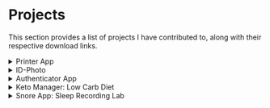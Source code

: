 # Projects

This section provides a list of projects I have contributed to, along with their respective download links.

[//]: # (Printer App)

<details>
<summary>Printer App </summary>

     
[`Download`](https://apps.apple.com/in/app/printer-app-smart-iprint-scan/id1576856672)
     
### Description
`ios, iPadOS, MacOS`
    
Experience a revolutionary printing solution for Mac users! Effortlessly print documents, photos, and webpages on any wireless printer with a single click. This cutting-edge system offers a range of features:

- **Connect & Print**: Seamlessly connect your device to any wireless printer for hassle-free printing.

- **Scan & Print**: Utilize the built-in scanner to print photos, data, and documents with ease.

- **Import & Print**: Effortlessly import documents from various sources, including Files, Images, iCloud, Google Drive, Dropbox, Clipboard, and web pages.

- **Printables**: Access a variety of printables such as coloring pages, planners, greetings, and wishes for quick and easy printing.

- **Big Poster**: Transform your photographs into large, eye-catching posters for display at home or anywhere you choose.

- **Add Forms**: Quickly browse and print public forms for your convenience.

- **Share & Save**: If your printing plans change, save the file in your preferred format for future access.

- **Edit & Print**: Customize documents by adding text, images, and signatures before printing.

- **Advanced Printing Options**: Easily adjust print sizes, page counts, and orientations to suit your needs.

- **Multiple Printer Support**: Print documents effortlessly from any wireless printer by connecting to the same Wi-Fi network.

- **Print Passport-Size Photos**: Efficiently print multiple passport-size photos on one sheet, complete with cropping and resizing options.

- **Unlimited Printing**: Enjoy unrestricted access to printing, with the ability to instantly print any number of pages.

- **Custom Page Printing**: Select and deselect specific pages for printing according to your preferences.

- **Draw Tools**: Annotate files professionally with a range of drawing and signature features.

- **Big Poster**: Highlight your space by converting any photo into a striking large poster.

- **Create Custom Folder**: Organize your personal files efficiently with custom folders tailored to your needs.

- **Customer Service**: Receive prioritized customer support, ensuring quick solutions to any issues that may arise. Don't miss out on this opportunity to revolutionize your printing experience!

</details>

[//]: # (ID-Photo App)

<details>
     
[`Download`](https://apps.apple.com/in/app/printer-app-smart-iprint-scan/id1599080641)

<summary> ID-Photo </summary>

`ios, iPadOS, MacOS`

Certainly! Here's the text with the bullet points integrated:

The Passport Photo App offers a convenient solution for obtaining urgent passport photos. It enables you to capture, format, and professionally edit your image, allowing for easy saving, sharing, and printing. The app includes key features such as:

- Auto background removal
- Smart image enhancement
- Guidelines for achieving a perfect photo

With a wide selection of over 100 document types from eight countries, you can tailor your passport photo to specific requirements. Additionally, manual editing options like adjusting:

- Saturation
- Contrast
- Vibrancy
- Brightness

are available. The app also supports adding professional clothing to images for men, women, and children.

Utilizing smart AI-powered techniques, the app assists in positioning your face for an ideal picture. The Auto-Background remover tool efficiently eliminates any background disturbances with a simple tap. You have the flexibility to manually refine edges, sharpen corners, and adjust the image configuration according to your preferences. The app accommodates various background colors to meet specific country requirements.

When it comes to printing, you can select the desired number of copies and print them instantly. Additionally, you can save or share the photos on your devices. The app already provides templates for passport photos in countries like:

- USA
- India
- UK
- France
- Germany
- Italy
- Spain
- Portugal

It supports printing on AirPrint-compatible printers, and the print size can be adjusted within the app. The passport photo is automatically printed slightly larger to facilitate cutting it out.

</details>

[//]: # (Authenticator App)

<details>
     
[`Download`](https://apps.apple.com/in/app/printer-app-smart-iprint-scan/id1625466768)

<summary> Authenticator App </summary>

`iOS, iPadOS, watchOS ,MacOS`

The Authenticator app is a highly recommended free 2FA (Two-Factor Authentication) app that enhances account security across various platforms like Instagram, Google, Facebook, Github, Twitter, and more. It supports authentication for over 1000 apps. Here are its key features:

- **Apple Watch Support:** Access 2-factor and multi-factor authentication codes from your Apple Watch for quick and convenient access.

- **Quick Widget Support:** Add widgets to your screen to streamline 2FA and Multi-Factor Authentication processes.

- **Super Safe & Secure:** Your passwords remain secure since the app doesn't exchange data with the internet, ensuring that only you have access to them.

- **Scan QR Code:** Easily register and access accounts with a simple one-tap QR code scan.

- **Enter Code Manually:** For added security, manually enter secret keys for authentication.

- **Supports All Popular Accounts:** Authenticator app accommodates popular services such as Facebook, Coinbase, Amazon, Google, Instagram, Roblox, and numerous other providers.

- **No Password Stored:** The application generates Time-based One-time Passwords (TOTP) stored securely on the user's phone without internet access, significantly bolstering login security.

- **Encrypted Backup:** You can create a secure encrypted backup within the Authenticator app, ensuring you have access to your authentication data in case of device loss or when switching to a new device.


</details>

[//]: # (Keto manager)

<details>
     
<summary> Keto Manager: Low Carb Diet </summary>

`iOS, iPadOS, watchOS `   [`Download`](https://apps.apple.com/in/app/printer-app-smart-iprint-scan/id1475764462)

**Keto Manager Overview:**

- Keto Manager is a comprehensive low-carb manager and macro counter tool powered by speech recognition technology.
- It provides valuable Keto insights and streamlines tracking for effective weight loss.

**Key Features:**

1. **Voice Recognition Technology:**
   - Enables hands-free tracking, eliminating the need for manual data input.

2. **Automatic Macro and Net Carb Calculator:**
   - Calculates protein, fat, carbs, and net carbs automatically.

3. **Low-carb Eating Insights:**
   - Offers valuable information and tips for a successful low-carb high-fat diet.

4. **Exercise Tracking:**
   - Allows users to monitor their physical activity alongside their dietary habits.

5. **Easy-to-Navigate Design:**
   - User-friendly interface for seamless navigation and data input.

6. **Weight Management:**
   - Helps users achieve and maintain their weight loss goals.

7. **Community Connection:**
   - Facilitates interaction with a supportive Keto community, where users can share experiences, recipes, and success stories.

**Additional Features:**

- **Search, Scan, or Create Meals:**
   - Easily find, scan, or customize meals for tracking.

- **Diverse Food Database:**
   - Includes a wide range of common foods, restaurants, groceries, and USDA items.

- **Suitable for Various Diets:**
   - Beneficial for keto, Paleo, Atkins, Whole30, Balanced, Zone, and bodybuilding diets.

- **Diabetic-Friendly:**
   - Aids diabetics in carb counting and managing blood sugar levels.

- **Integration with Apple's Health App:**
   - Pulls weight, height, and date of birth data from the Health app for convenience during account setup.

**Streaks Feature:**

- Sets daily carbohydrate intake goals and tracks progress over time for increased motivation and accountability.

**Join the Keto Community:**

- Connect with like-minded individuals, engage in activity challenges, and share your journey for mutual inspiration and support.

**Start Your Transformation:**

- Download Keto Manager now to kickstart your weight loss journey and achieve your health goals.

</details>


[//]: # (Keto manager)

<details>
     
<summary> Snore App: Sleep Recording Lab </summary>

`iOS, iPadOS`   [`Download`](https://apps.apple.com/in/app/printer-app-smart-iprint-scan/id1662071479)

**Snore Tracker: Apnea Monitor App Overview:**

- Snore Tracker is a comprehensive app designed to track and analyze snoring patterns for individuals concerned about snoring-related issues.

**Key Features:**

1. **Snore Tracking and Recording:**
   - Records snoring patterns throughout the night for analysis.

2. **Statistical Reports and Analysis Charts:**
   - Provides detailed charts and reports to help users understand snoring patterns and intensity.

3. **Snorer Type Identification:**
   - Offers insights into the type of snorer you are (light, heavy, etc.) based on readings and analysis.

4. **Sleep Timer with Customization:**
   - Customizable sleep timer plays soothing sounds to help users fall asleep according to their sleep routine.

5. **Variety of Sleep Sounds:**
   - Allows users to choose from a range of calming sounds to assist in falling asleep.

6. **Insights and Informative Content:**
   - Provides useful information and tips to help control snoring.

**How Snore Tracker Works:**

- Before tracking, users log their daily activities in a diary.
- The app records snoring and noise patterns during sleep using the device.
- Clever noise analysis is applied to detect and compile snoring statistics.
- Snoring patterns are examined, and users can determine factors influencing their sleep quality and snoring.

**Disclaimer:**

- Snore Tracker: Apnea Monitor app is not a medical device and does not diagnose or treat sleep disorders or any other medical condition.
- Users are advised to consult a qualified medical professional before making decisions that may impact their well-being, health, or safety.

</details>


